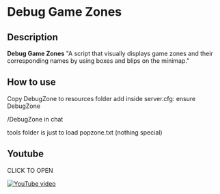 # Debug Game Zones

## Description

**Debug Game Zones** "A script that visually displays game zones and their corresponding names by using boxes and blips on the minimap."

## How to use
Copy DebugZone to resources folder 
add inside server.cfg: ensure DebugZone

/DebugZone in chat

tools folder is just to load popzone.txt (nothing special)
## Youtube

 CLICK TO OPEN

[![YouTube video](https://img.youtube.com/vi/Y3XpzvW60h4/0.jpg)](https://youtu.be/Y3XpzvW60h4)
